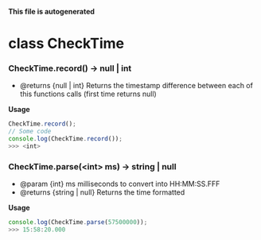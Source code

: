 __This file is autogenerated__
# class CheckTime
### CheckTime.record() -> null | int


* @returns {null | int} Returns the timestamp difference between each of this functions calls (first time returns null)


__Usage__
```js
CheckTime.record();
// Some code
console.log(CheckTime.record());
>>> <int>
```


### CheckTime.parse(\<int\> ms) -> string | null


* @param {int} ms milliseconds to convert into HH:MM:SS.FFF
* @returns {string | null} Returns the time formatted


__Usage__
```js
console.log(CheckTime.parse(57500000));
>>> 15:58:20.000
```

